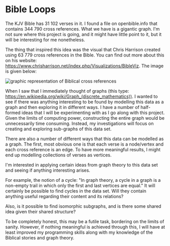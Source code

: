 # Bible Loops

The KJV Bible has 31 102 verses in it. I found a file on openbible.info that contains 344 790 cross references. What we have is a gigantic graph. I'm not sure where this project is going, and it might have little point to it, but it will be interesting for me nonetheless.

The thing that inspired this idea was the visual that Chris Harrison created using 63 779 cross references in the Bible. You can find out more about this on his website: https://www.chrisharrison.net/index.php/Visualizations/BibleViz. The image is given below:

![graphic representation of Biblical cross references](https://chrisharrison.net/projects/bibleviz/BibleVizArc7WiderOTNTsmall.png)

When I saw that I immediately thought of graphs (this type: https://en.wikipedia.org/wiki/Graph_(discrete_mathematics)). I wanted to see if there was anything interesting to be found by modelling this data as a graph and then exploring it in different ways. I have a number of half-formed ideas that I will be experimenting with as I go along with this project. Given the limits of computing power, constructing the entire graph would be unnecessarily time consuming. Instead, my investigations will focus on creating and exploring sub-graphs of this data set.

There are also a number of different ways that this data can be modelled as a graph. The first, most obvious one is that each verse is a node/vertex and each cross reference is an edge. To have more meaningful results, I might end up modelling collections of verses as vertices. 

I'm interested in applying certain ideas from graph theory to this data set and seeing if anything interesting arises. 

For example, the notion of a cycle: "In graph theory, a cycle in a graph is a non-empty trail in which only the first and last vertices are equal." It will certainly be possible to find cycles in the data set. Will they contain anything useful regarding their content and its relations?

Also, is it possible to find isomorphic subgraphs, and is there some shared idea given their shared structure?

To be completely honest, this may be a futile task, bordering on the limits of sanity. However, if nothing meaningful is achieved through this, I will have at least improved my programming skills along with my knowledge of the Biblical stories and graph theory.




